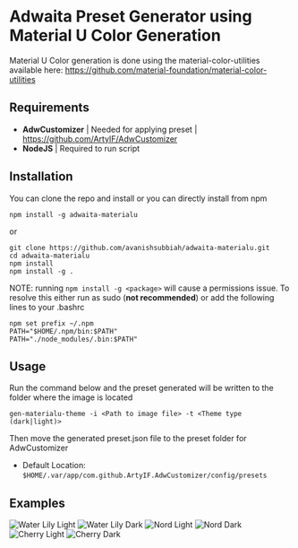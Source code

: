 # Adwaita Preset Generator using Material U Color Generation
Material U Color generation is done using the material-color-utilities available here: https://github.com/material-foundation/material-color-utilities

## Requirements
 - **AdwCustomizer** | Needed for applying preset | https://github.com/ArtyIF/AdwCustomizer
 - **NodeJS** | Required to run script

## Installation
You can clone the repo and install or you can directly install from npm
```
npm install -g adwaita-materialu
```
or
```
git clone https://github.com/avanishsubbiah/adwaita-materialu.git
cd adwaita-materialu
npm install
npm install -g .
```
NOTE: running `npm install -g <package>` will cause a permissions issue. To resolve this either run as sudo (**not recommended**) or add the following lines to your .bashrc
```
npm set prefix ~/.npm
PATH="$HOME/.npm/bin:$PATH"
PATH="./node_modules/.bin:$PATH"
```

## Usage
Run the command below and the preset generated will be written to the folder where the image is located
```
gen-materialu-theme -i <Path to image file> -t <Theme type (dark|light)>
```
Then move the generated preset.json file to the preset folder for AdwCustomizer
 - Default Location: `$HOME/.var/app/com.github.ArtyIF.AdwCustomizer/config/presets`

## Examples
![Water Lily Light](https://i.imgur.com/x22C9cu.png)
![Water Lily Dark](https://i.imgur.com/x7z1gdZ.png)
![Nord Light](https://i.imgur.com/Kqhnw5s.png)
![Nord Dark](https://i.imgur.com/m6ojaa4.png)
![Cherry Light](https://i.imgur.com/c4ijgD2.png)
![Cherry Dark](https://i.imgur.com/2T4V5IZ.png)
